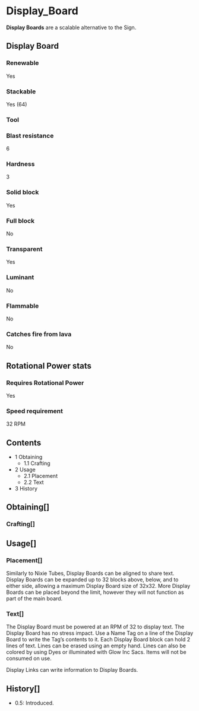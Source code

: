 # Display_Board

**Display Boards** are a scalable alternative to the Sign.

## Display Board

### Renewable

Yes

### Stackable

Yes (64)

### Tool

### Blast resistance

6

### Hardness

3

### Solid block

Yes

### Full block

No

### Transparent

Yes

### Luminant

No

### Flammable

No

### Catches fire from lava

No

## Rotational Power stats

### Requires Rotational Power

Yes

### Speed requirement

32 RPM

## Contents

- 1 Obtaining
    - 1.1 Crafting
- 2 Usage
    - 2.1 Placement
    - 2.2 Text
- 3 History

## Obtaining[]

### Crafting[]

## Usage[]

### Placement[]

Similarly to Nixie Tubes, Display Boards can be aligned to share text. Display Boards can be expanded up to 32 blocks above, below, and to either side, allowing a maximum Display Board size of 32x32. More Display Boards can be placed beyond the limit, however they will not function as part of the main board.

### Text[]

The Display Board must be powered at an RPM of 32 to display text. The Display Board has no stress impact. Use a Name Tag on a line of the Display Board to write the Tag’s contents to it. Each Display Board block can hold 2 lines of text. Lines can be erased using an empty hand. Lines can also be colored by using Dyes or illuminated with Glow Inc Sacs. Items will not be consumed on use.

Display Links can write information to Display Boards.

## History[]

- 0.5: Introduced.